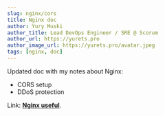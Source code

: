 ```yaml
---
slug: nginx/cors
title: Nginx doc
author: Yury Muski
author_title: Lead DevOps Engineer / SRE @ Scorum
author_url: https://yurets.pro
author_image_url: https://yurets.pro/avatar.jpeg
tags: [nginx, doc]
---
```


Updated doc with my notes about Nginx:
- CORS setup
- DDoS protection

Link: [**Nginx useful**](/docs/nginx/).
